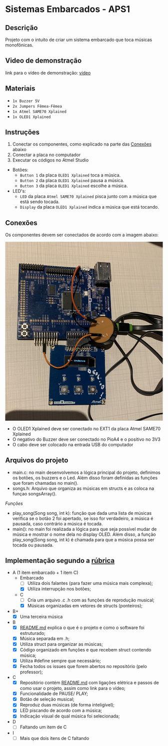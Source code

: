 # Sistemas Embarcados - APS1

## Descrição
Projeto com o intuito de criar um sistema embarcado que toca músicas monofônicas.

## Video de demonstração
link para o vídeo de demonstração: [video](https://drive.google.com/file/d/1a0OLUAmFTtvM-n5WPkaR9ueibLP7DGUu/view?usp=sharing)

## Materiais
- `1x Buzzer 5V`
- `2x Jumpers Fêmea-Fêmea`
- `1x Atmel SAME70 Xplained`
- `1x OLED1 Xplained`

## Instruções
1. Conectar os componentes, como explicado na parte das [Conexões](#Conexões) abaixo
2. Conectar a placa no computador
3. Executar os códigos no Atmel Studio
- Botões:
  - `Button 1` da placa `OLED1 Xplained` toca a música.
  - `Button 2` da placa `OLED1 Xplained` pausa a música.
  - `Button 3` da placa `OLED1 Xplained` escolhe a música.
- LED's:
  - `LED` da placa `Atmel SAME70 Xplained` pisca junto com a música que está sendo tocada.
  - `Display` da placa `OLED1 Xplained` indica a música que está tocando.

## Conexões
Os componentes devem ser conectados de acordo com a imagem abaixo:

![foto](./conexões_aps1.jpg)


- O OLED1 Xplained deve ser conectado no EXT1 da placa Atmel SAME70 Xplained
- O negativo do Buzzer deve ser conectado no PioA4 e o positivo no 3V3
- O cabo deve ser colocado na entrada USB do computador



## Arquivos do projeto

- main.c: no main desenvolvemos a lógica principal do projeto, definimos os botões, os buzzers e o Led. Além disso foram definidas as funções que foram chamadas no main().
- songs.h: Arquivo que organiza as músicas em structs e as coloca na funçao songsArray().

*Funções*
- play_song(Song song, int k): função que dada uma lista de músicas verifica se o botão 2 foi apertado, se isso for verdadeiro, a música é pausada, caso contrário a música é tocada.
- main(): no main foi realizada a lógica para que seja possível mudar de música e mostrar o nome dela no display OLED. Além disso, a função play_song(Song song, int k) é chamada para que a música possa ser tocada ou pausada.

## Implementação segundo a [rúbrica](https://insper.github.io/ComputacaoEmbarcada/APS-1-Musical/)
- A (1 item embarcado + 1 item C)
  - Embarcado
    - [ ] Utiliza dois falantes (para fazer uma música mais complexa);
    - [x] Utiliza interrupção nos botões;
  - C
    - [ ] Cria um arquivo .c .h com as funções de reprodução musical;
    - [x] Músicas organizadas em vetores de structs (ponteiros);

- B+
  - [x] Uma terceira música

- B
  - [x] [README.md](/README.md) explica o que é o projeto e como o software foi estruturado;
  - [x] Música separada em .h;
  - [x] Utiliza struct para organizar as músicas;
  - [x] Código organizado em funções e que recebem struct contendo música;
  - [x] Utiliza #define sempre que necessário;
  - [x] Fecha todos os issues que forem abertos no repositório (pelo professor);

- C
  - [x] Repositório contém [README.md](/README.md) com ligações elétrica e passos de como usar o projeto, assim como link para o vídeo;
  - [x] Funcionalidade de PAUSE/ PLAY;
  - [x] Botão de seleção musical;
  - [x] Reproduz duas músicas (de forma inteligível);
  - [x] LED piscando de acordo com a música;
  - [x] Indicação visual de qual música foi selecionada;

- D
  - [ ] Faltando um item de C

- I
  - [ ] Mais que dois itens de C faltando
